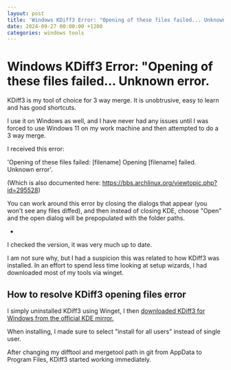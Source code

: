 ```yaml
---
layout: post
title: 'Windows KDiff3 Error: "Opening of these files failed... Unknown error."'
date: 2024-09-27 00:00:00 +1200
categories: windows tools
---
```

# Windows KDiff3 Error: "Opening of these files failed... Unknown error.

KDiff3 is my tool of choice for 3 way merge. It is unobtrusive, easy to learn and has good shortcuts.

I use it on Windows as well, and I have never had any issues until I was forced to use Windows 11 on my work machine and then attempted to do a 3 way merge. 

I received this error:

'Opening of these files failed: [filename] Opening [filename] failed. Unknown error'. 

(Which is also documented here: https://bbs.archlinux.org/viewtopic.php?id=295528)

You can work around this error by closing the dialogs that appear (you won't see any files diffed), and then instead of closing KDE, choose "Open" and the open dialog will be prepopulated with the folder paths.

- 
I checked the version, it was very much up to date.

I am not sure why, but I had a suspicion this was related to how KDiff3 was installed. In an effort to spend less time looking at setup wizards, I had downloaded most of my tools via winget.

## How to resolve KDiff3 opening files error
I simply uninstalled KDiff3 using Winget, I then [downloaded KDiff3 for Windows from the official KDE mirror.](https://download.kde.org/stable/kdiff3/)

When installing, I made sure to select "install for all users" instead of single user. 

After changing my difftool and mergetool path in git from AppData to Program Files, KDiff3 started working immediately.